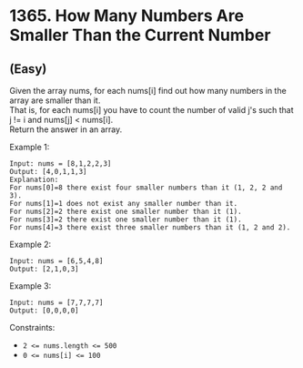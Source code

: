 # 1365. How Many Numbers Are Smaller Than the Current Number
## (Easy)

Given the array nums, for each nums[i] find out how many numbers in the array are smaller than it. <br>
That is, for each nums[i] you have to count the number of valid j's such that j != i and nums[j] < nums[i].
<br>
Return the answer in an array.

 

Example 1:

```
Input: nums = [8,1,2,2,3]
Output: [4,0,1,1,3]
Explanation: 
For nums[0]=8 there exist four smaller numbers than it (1, 2, 2 and 3). 
For nums[1]=1 does not exist any smaller number than it.
For nums[2]=2 there exist one smaller number than it (1). 
For nums[3]=2 there exist one smaller number than it (1). 
For nums[4]=3 there exist three smaller numbers than it (1, 2 and 2).
```

Example 2:

```
Input: nums = [6,5,4,8]
Output: [2,1,0,3]
```

Example 3:

```
Input: nums = [7,7,7,7]
Output: [0,0,0,0]
```

Constraints:

- `2 <= nums.length <= 500`
- `0 <= nums[i] <= 100`